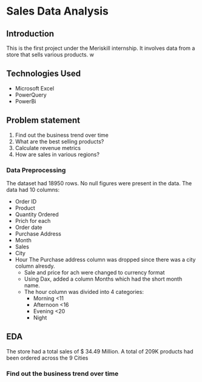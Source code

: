 
# Sales Data Analysis
## Introduction
This is the first project under the Meriskill internship.
It involves data from a store that sells various products.  w
## Technologies Used
- Microsoft Excel
- PowerQuery
- PowerBi
## Problem statement
1. Find out the business trend over time
2. What are the best selling products?
3. Calculate revenue metrics
4. How are sales in various regions?

### Data Preprocessing
The dataset had 18950 rows. No null figures were present in the data.
The data had 10 columns:
- Order ID
- Product
- Quantity Ordered
- Prich for each
- Order date
- Purchase Address
- Month
- Sales
- City
- Hour
  The Purchase address column was dropped since there was a city column alresdy.
  - Sale and price for ach were changed to currency format
  - Using Dax, added a column Months which had the short month name.
  - The hour column was divided into 4 categories:
      - Morning <11
      - Afternoon <16
      - Evening <20
      - Night
## EDA
The store had a total sales of $ 34.49 Million.
A total of 209K products had been ordered across the 9 Cities
###  Find out the business trend over time


  
    
